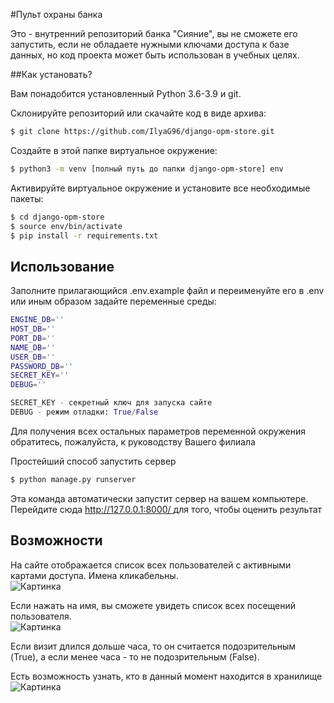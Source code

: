 #Пульт охраны банка

Это - внутренний репозиторий банка "Сияние", вы не сможете его запустить, если не обладаете нужными ключами доступа к базе данных, но код проекта может быть использован в учебных целях.

##Как установать?

Вам понадобится установленный Python 3.6-3.9 и git.

Склонируйте репозиторий или скачайте код в виде архива:
```bash
$ git clone https://github.com/IlyaG96/django-opm-store.git
```

Создайте в этой папке виртуальное окружение:
```bash
$ python3 -m venv [полный путь до папки django-opm-store] env
```

Активируйте виртуальное окружение и установите все необходимые пакеты:
```bash
$ cd django-opm-store
$ source env/bin/activate
$ pip install -r requirements.txt
```
## Использование
Заполните прилагающийся .env.example файл и переименуйте его в .env или иным образом задайте переменные среды:

```bash
ENGINE_DB=''
HOST_DB=''
PORT_DB=''
NAME_DB=''
USER_DB=''
PASSWORD_DB=''
SECRET_KEY=''
DEBUG=''
```

```python
SECRET_KEY - секретный ключ для запуска сайте
DEBUG - режим отладки: True/False
```
Для получения всех остальных параметров переменной окружения обратитесь, пожалуйста, к руководству Вашего филиала

Простейший способ запустить сервер
```bash
$ python manage.py runserver
```
Эта команда автоматически запустит сервер на вашем компьютере. Перейдите сюда [ http://127.0.0.1:8000/
](http://127.0.0.1:8000) для того, чтобы оценить результат

## Возможности

На сайте отображается список всех пользователей с активными картами доступа. Имена кликабельны.  
![Картинка](https://3.downloader.disk.yandex.ru/preview/307461a8a48bd47386a40807d96cbbc3da22f802e4d6a7fc747ef9dd80b1cdea/inf/NiqRg-YShT_Ms2sUe4_MNsxonG9V2PXx5clO5wFmd-PW03oWiHlQsuCK30fBgc_ivWK0geqTUvf_KWvGXiNzFw%3D%3D?uid=917569359&filename=%D0%A1%D0%BD%D0%B8%D0%BC%D0%BE%D0%BA%20%D1%8D%D0%BA%D1%80%D0%B0%D0%BD%D0%B0%202021-12-04%20%D0%B2%2008.18.48.png&disposition=inline&hash=&limit=0&content_type=image%2Fpng&owner_uid=917569359&tknv=v2&size=616x592)  

Если нажать на имя, вы сможете увидеть список всех посещений пользователя.  
![Картинка](https://1.downloader.disk.yandex.ru/preview/21ebacf05301fbf7866eafe6b08aa3a748d1a1c631c268067b95f78228f83437/inf/1v8GwBKydeESoZzRwgFJbTbpLDCMA4ugeEM7TZcP8f55n5DLkwyTxJ92TTPNzTNopdxQgNoT2gJUCAUgBTgefA%3D%3D?uid=917569359&filename=%D0%A1%D0%BD%D0%B8%D0%BC%D0%BE%D0%BA%20%D1%8D%D0%BA%D1%80%D0%B0%D0%BD%D0%B0%202021-12-04%20%D0%B2%2008.09.03.png&disposition=inline&hash=&limit=0&content_type=image%2Fpng&owner_uid=917569359&tknv=v2&size=616x592)

Если визит длился дольше часа, то он считается подозрительным (True), а если менее часа - то не подозрительным (False).

Есть возможность узнать, кто в данный момент находится в хранилище  
![Картинка](https://2.downloader.disk.yandex.ru/preview/204606f017a8e9049162cb67f9458709224a3a408779111cca5adb16d711c3d7/inf/1LhluN7EQIyNZiyERQ8Y-lq6MLDJD8GchacC7YJ1fGn728OqJX_w2-e90Tv5QkHmGbT2W8dpswnk4BIT--9VaQ%3D%3D?uid=917569359&filename=%D0%A1%D0%BD%D0%B8%D0%BC%D0%BE%D0%BA%20%D1%8D%D0%BA%D1%80%D0%B0%D0%BD%D0%B0%202021-12-04%20%D0%B2%2008.08.07.png&disposition=inline&hash=&limit=0&content_type=image%2Fpng&owner_uid=917569359&tknv=v2&size=615x592)
